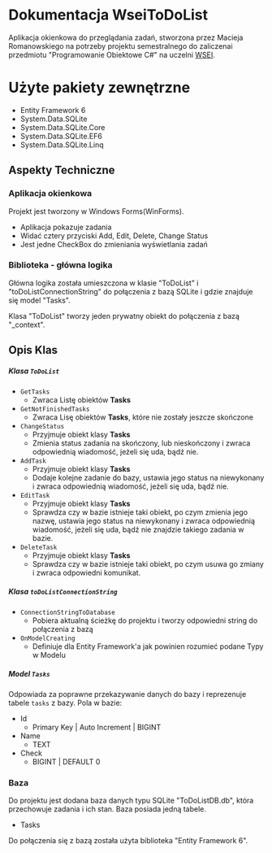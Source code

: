 # Dokumentacja WseiToDoList
Aplikacja okienkowa do przeglądania zadań, stworzona przez Macieja Romanowskiego na potrzeby projektu semestralnego do zaliczenai przedmiotu "Programowanie Obiektowe C#" na uczelni [WSEI](https://www.wsei.edu.pl/).

# Użyte pakiety zewnętrzne

  - Entity Framework 6
  - System.Data.SQLite
  - System.Data.SQLite.Core
  - System.Data.SQLite.EF6
  - System.Data.SQLite.Linq


## Aspekty Techniczne

### Aplikacja okienkowa
Projekt jest tworzony w Windows Forms(WinForms).

  - Aplikacja pokazuje zadania
  - Widać cztery przyciski Add, Edit, Delete, Change Status
  - Jest jedne CheckBox do zmieniania wyświetlania zadań

### Biblioteka - główna logika
Główna logika została umieszczona w klasie "ToDoList" i "toDoListConnectionString" do połączenia z bazą SQLite i gdzie znajduje się model "Tasks".

Klasa "ToDoList" tworzy jeden prywatny obiekt do połączenia z bazą "_context".

## Opis Klas

##### Klasa `ToDoList`
- `GetTasks`
    - Zwraca Listę obiektów **Tasks**
- `GetNotFinishedTasks`
    - Zwraca Lisę obiektów **Tasks**, które nie zostały jeszcze skończone
- `ChangeStatus`
    - Przyjmuje obiekt klasy **Tasks**
    - Zmienia status zadania na skończony, lub nieskończony i zwraca odpowiednią wiadomość, jeżeli się uda, bądź nie.
- `AddTask`
    - Przyjmuje obiekt klasy **Tasks**
    - Dodaje kolejne zadanie do bazy, ustawia jego status na niewykonany i zwraca odpowiednią wiadomość, jeżeli się uda, bądź nie.
- `EditTask`
    - Przyjmuje obiekt klasy **Tasks**
    - Sprawdza czy w bazie istnieje taki obiekt, po czym zmienia jego nazwę, ustawia jego status na niewykonany i zwraca odpowiednią wiadomość, jeżeli się uda, bądź nie znajdzie takiego zadania w bazie.
- `DeleteTask`
    - Przyjmuje obiekt klasy **Tasks**
    - Sprawdza czy w bazie istnieje taki obiekt, po czym usuwa go zmiany i zwraca odpowiedni komunikat.
 
##### Klasa `toDoListConnectionString`
- `ConnectionStringToDatabase`
    - Pobiera aktualną ścieżkę do projektu i tworzy odpowiedni string do połączenia z bazą 
- `OnModelCreating`
    - Definiuje dla Entity Framework'a jak powinien rozumieć podane Typy w Modelu

##### Model `Tasks`
Odpowiada za poprawne przekazywanie danych do bazy i reprezenuje tabele `tasks` z bazy.
Pola w bazie:
- Id
    - Primary Key | Auto Increment | BIGINT
- Name
    - TEXT
- Check
    - BIGINT | DEFAULT 0 


### Baza

Do projektu jest dodana baza danych typu SQLite "ToDoListDB.db", która przechowuje zadania i ich stan. Baza posiada jedną tabele.

  - Tasks
  
Do połączenia się z bazą została użyta biblioteka "Entity Framework 6".

